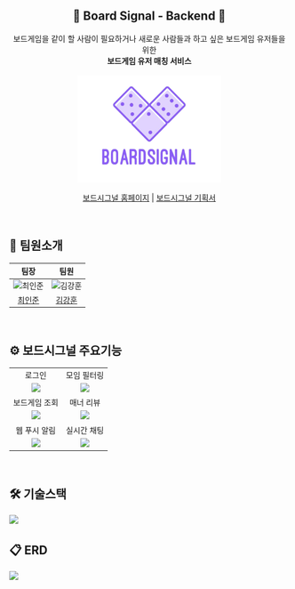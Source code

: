 <div align="center">
  <br />
  <h2>🎲 Board Signal - Backend 🎲</h2>
  보드게임을 같이 할 사람이 필요하거나 새로운 사람들과 하고 싶은 보드게임 유저들을 위한 </br>
  <b>보드게임 유저 매칭 서비스</b>
    </br>
    </br>
    <img src="https://github.com/BoardSignal/Team-CivilWar-BoardSignal-FE/blob/main/public/logo.png?raw=true">
<br />

 <p> 
 <a href='https://team-civilwar-boardsignal-fe.pages.dev/'>보드시그널 홈페이지</a> | 
 <a href='https://prgrms.notion.site/2a30d431b3ec4910a7249182363378c1?pvs=4'>보드시그널 기획서</a>
 </p>
</div>
<br>

## 👥 팀원소개

|                                           팀장                                            |                                           팀원                                            |
|:---------------------------------------------------------------------------------------:|:---------------------------------------------------------------------------------------:|
| <img src="https://avatars.githubusercontent.com/u/54973090?v=4" width=400px alt="최인준"/> | <img src="https://avatars.githubusercontent.com/u/102799700?v=4" width=400px alt="김강훈"> |
|                          [최인준](https://github.com/dlswns2480)                           |                           [김강훈](https://github.com/kkangh00n)                           |

<br>

## ⚙️ 보드시그널 주요기능

 <table>
    <tr>
      <td align="center">로그인</td>
      <td align="center">모임 필터링</td>
    </tr>
    <tr>
      <td align="center"><img src="https://github.com/nodak-v2/Nodak-FE/assets/102784200/458ff59b-49d3-4bac-bb64-abb16d91a6af" width="700" /></td>
      <td align="center"><img src="https://github.com/nodak-v2/Nodak-FE/assets/102784200/752b215e-a0d7-4e0b-8016-742559403313" /></td>
    </tr>
    <tr>
      <td align="center">보드게임 조회</td>
      <td align="center">매너 리뷰</td>
    </tr>
    <tr>
      <td align="center"><img src="https://github.com/nodak-v2/Nodak-FE/assets/102784200/f7de5aa7-1d50-4ba7-bd6d-cd44130d5892" /></td>
      <td align="center"><img src="https://github.com/nodak-v2/Nodak-FE/assets/102784200/7b71510b-044a-415e-bfbf-199742f0948b" /></td>
    </tr>
    <tr>
      <td align="center">웹 푸시 알림</td>
      <td align="center">실시간 채팅</td>
    </tr>
    <tr>
      <td align="center"><img src="https://github.com/nodak-v2/Nodak-FE/assets/102784200/218761df-0779-48b6-bd93-b787e99658d1" /></td>
      <td align="center"><img src="https://github.com/nodak-v2/Nodak-FE/assets/102784200/b7a8936f-0471-44bf-8c97-f86a5f5b12bf" /></td>
    </tr>
 </table>
<br>

## 🛠️ 기술스택

<img src="https://github.com/BoardSignal/Team-CivilWar-BoardSignal-BE/assets/102799700/8afec430-6bd1-4740-b0bb-d7d7e8d4c08d">
<br>


## 📋 ERD

<img src="https://github.com/BoardSignal/Team-CivilWar-BoardSignal-BE/assets/102799700/43d880dc-0741-4976-8b98-8e6a8e000ed8">

